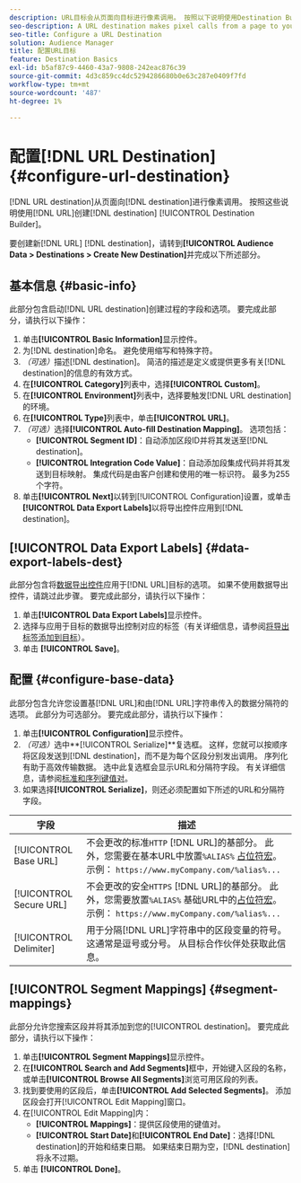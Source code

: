```yaml
---
description: URL目标会从页面向目标进行像素调用。 按照以下说明使用Destination Builder创建URL目标。
seo-description: A URL destination makes pixel calls from a page to your destination. Follow these instructions to create a URL destination with Destination Builder.
seo-title: Configure a URL Destination
solution: Audience Manager
title: 配置URL目标
feature: Destination Basics
exl-id: b5af87c9-4460-43a7-9808-242eac876c39
source-git-commit: 4d3c859cc4dc5294286680b0e63c287e0409f7fd
workflow-type: tm+mt
source-wordcount: '487'
ht-degree: 1%

---
```


# 配置[!DNL URL Destination] {#configure-url-destination}

[!DNL URL destination]从页面向[!DNL destination]进行像素调用。 按照这些说明使用[!DNL URL]创建[!DNL destination] [!UICONTROL Destination Builder]。

<!-- create-url-destination.xml -->

要创建新[!DNL URL] [!DNL destination]，请转到&#x200B;**[!UICONTROL Audience Data > Destinations > Create New Destination]**&#x200B;并完成以下所述部分。

## 基本信息 {#basic-info}

此部分包含启动[!DNL URL destination]创建过程的字段和选项。 要完成此部分，请执行以下操作：

1. 单击&#x200B;**[!UICONTROL Basic Information]**&#x200B;显示控件。
2. 为[!DNL destination]命名。 避免使用缩写和特殊字符。
3. *（可选）*&#x200B;描述[!DNL destination]。 简洁的描述是定义或提供更多有关[!DNL destination]的信息的有效方式。
4. 在&#x200B;**[!UICONTROL Category]**&#x200B;列表中，选择&#x200B;**[!UICONTROL Custom]**。
5. 在&#x200B;**[!UICONTROL Environment]**&#x200B;列表中，选择要触发[!DNL URL destination]的环境。
6. 在&#x200B;**[!UICONTROL Type]**&#x200B;列表中，单击&#x200B;**[!UICONTROL URL]**。
7. *（可选）*&#x200B;选择&#x200B;**[!UICONTROL Auto-fill Destination Mapping]**。 选项包括：
   * **[!UICONTROL Segment ID]**：自动添加区段ID并将其发送至[!DNL destination]。
   * **[!UICONTROL Integration Code Value]**：自动添加段集成代码并将其发送到目标映射。 集成代码是由客户创建和使用的唯一标识符。 最多为255个字符。
8. 单击&#x200B;**[!UICONTROL Next]**&#x200B;以转到[!UICONTROL Configuration]设置，或单击&#x200B;**[!UICONTROL Data Export Labels]**&#x200B;以将导出控件应用到[!DNL destination]。

## [!UICONTROL Data Export Labels] {#data-export-labels-dest}

此部分包含将[数据导出控件](../../features/data-export-controls.md)应用于[!DNL URL]目标的选项。 如果不使用数据导出控件，请跳过此步骤。 要完成此部分，请执行以下操作：

1. 单击&#x200B;**[!UICONTROL Data Export Labels]**&#x200B;显示控件。
2. 选择与应用于目标的数据导出控制对应的标签（有关详细信息，请参阅[将导出标签添加到目标](/help/using/features/destinations/add-data-export-labels.md)）。
3. 单击 **[!UICONTROL Save]**。

## 配置 {#configure-base-data}

此部分包含允许您设置基[!DNL URL]和由[!DNL URL]字符串传入的数据分隔符的选项。 此部分为可选部分。 要完成此部分，请执行以下操作：

1. 单击&#x200B;**[!UICONTROL Configuration]**&#x200B;显示控件。
1. *（可选）*&#x200B;选中&#x200B;**[!UICONTROL Serialize]**复选框。
这样，您就可以按顺序将区段发送到[!DNL destination]，而不是为每个区段分别发出调用。 序列化有助于高效传输数据。 选中此复选框会显示URL和分隔符字段。 有关详细信息，请参阅[标准和序列键值对](../../features/destinations/key-value-pairs.md)。
1. 如果选择&#x200B;**[!UICONTROL Serialize]**，则还必须配置如下所述的URL和分隔符字段。

| 字段 | 描述 |
|--- |--- |
| [!UICONTROL Base URL] | 不会更改的标准`HTTP` [!DNL URL]的基部分。 此外，您需要在基本URL中放置`%ALIAS%` [占位符宏](../../features/destinations/destination-macros.md#destination-macros-defined)。 示例： `https://www.myCompany.com/%alias%...` |
| [!UICONTROL Secure URL] | 不会更改的安全`HTTPS` [!DNL URL]的基部分。 此外，您需要放置`%ALIAS%`   基础URL中的[占位符宏](../../features/destinations/destination-macros.md#destination-macros-defined)。 示例： `https://www.myCompany.com/%alias%...` |
| [!UICONTROL Delimiter] | 用于分隔[!DNL URL]字符串中的区段变量的符号。 这通常是逗号或分号。 从目标合作伙伴处获取此信息。 |

## [!UICONTROL Segment Mappings] {#segment-mappings}

此部分允许您搜索区段并将其添加到您的[!UICONTROL destination]。 要完成此部分，请执行以下操作：

1. 单击&#x200B;**[!UICONTROL Segment Mappings]**&#x200B;显示控件。
1. 在&#x200B;**[!UICONTROL Search and Add Segments]**&#x200B;框中，开始键入区段的名称，或单击&#x200B;**[!UICONTROL Browse All Segments]**&#x200B;浏览可用区段的列表。
1. 找到要使用的区段后，单击&#x200B;**[!UICONTROL Add Selected Segments]**。 添加区段会打开[!UICONTROL Edit Mapping]窗口。
1. 在[!UICONTROL Edit Mapping]内：
   * **[!UICONTROL Mappings]**：提供区段使用的键值对。
   * **[!UICONTROL Start Date]**&#x200B;和&#x200B;**[!UICONTROL End Date]**：选择[!DNL destination]的开始和结束日期。 如果结束日期为空，[!DNL destination]将永不过期。
1. 单击 **[!UICONTROL Done]**。
